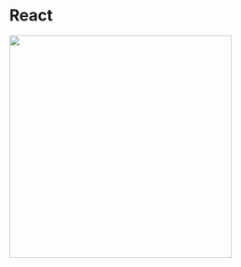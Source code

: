 # React

<img src='https://loremxuetengfei.oss-cn-beijing.aliyuncs.com/react-logo-1566230108.svg' width="400px" style='outline:none'/>
